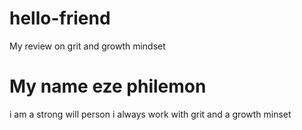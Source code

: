 # hello-friend
My review on grit and growth mindset
# My name eze philemon
i am a strong will person
i always work with grit and a growth minset
